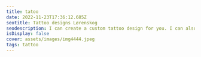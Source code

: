 ```yaml
--- 
title: tatoo 
date: 2022-11-23T17:36:12.685Z 
seotitle: Tattoo designs Lørenskog 
seodescription: I can create a custom tattoo design for you. I can also make a tattoo design based on your ideas. We can work together to create a unique tattoo design. 
isDisplay: false 
cover: assets/images/img4444.jpeg 
tags: tattoo 
--- 
```

